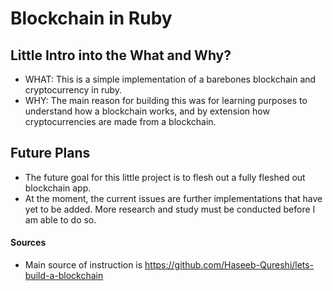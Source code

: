 # Blockchain in Ruby

## Little Intro into the What and Why?
* WHAT: This is a simple implementation of a barebones blockchain and cryptocurrency in ruby.
* WHY: The main reason for building this was for learning purposes to understand how a blockchain works, and by extension how cryptocurrencies are made from a blockchain.

## Future Plans
* The future goal for this little project is to flesh out a fully fleshed out blockchain app.
* At the moment, the current issues are further implementations that have yet to be added. More research and study must be conducted before I am able to do so.

#### Sources
* Main source of instruction is https://github.com/Haseeb-Qureshi/lets-build-a-blockchain
